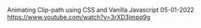 Animating Clip-path using CSS and Vanilla Javascript
05-01-2022
https://www.youtube.com/watch?v=3rXD3jmpq9g